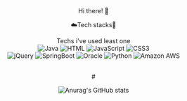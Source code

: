 <div align="center">
Hi there! 👋

☁️Tech stacks💨

Techs i've used least one <br/>
<img alt="Java" src ="https://img.shields.io/badge/Java-5BC4EE.svg?&style=flat-square,&logo=Java&logoColor=white"/> 
<img alt="HTML" src ="https://img.shields.io/badge/HTML-E34F26.svg?&style=flat-square,&logo=HTML5&logoColor=white"/>
<img alt="JavaScript" src ="https://img.shields.io/badge/JavaScript-FDC43E.svg?&style=flat-square,&logo=JavaScript&logoColor=white"/>
<img alt="CSS3" src ="https://img.shields.io/badge/CSS3-F08705.svg?&style=flat-square,&logo=CSS3&logoColor=white"/><br/>
<img alt="jQuery" src ="https://img.shields.io/badge/jQuery-9266CC.svg?&style=flat-square,&logo=jQuery&logoColor=white"/>
<img alt="SpringBoot" src ="https://img.shields.io/badge/SpringBoot-A5CD39.svg?&style=flat-square,&logo=SpringBoot&logoColor=white"/>
<img alt="Oracle" src ="https://img.shields.io/badge/Oracle-FF8282.svg?&style=flat-square,&logo=Oracle&logoColor=white"/>
<img alt="Python" src ="https://img.shields.io/badge/Python-3776AB.svg?&style=flat-square,&logo=Python&logoColor=white"/>
<img alt="Amazon AWS" src ="https://img.shields.io/badge/AWS-999999.svg?&style=flat-square,&logo=Amazon AWS&logoColor=white"/> <br/>

<br/>#<br/>

![Anurag's GitHub stats](https://github-readme-stats.vercel.app/api?username=ttaehee&show_icons=true&theme=buefy)<br/>
</div>
